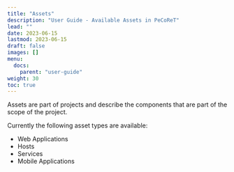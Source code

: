```yaml
---
title: "Assets"
description: "User Guide - Available Assets in PeCoReT"
lead: ""
date: 2023-06-15
lastmod: 2023-06-15
draft: false
images: []
menu:
  docs:
    parent: "user-guide"
weight: 30
toc: true
---
```



Assets are part of projects and describe the components that are part of the scope of the project.

Currently the following asset types are available:

- Web Applications
- Hosts
- Services
- Mobile Applications

